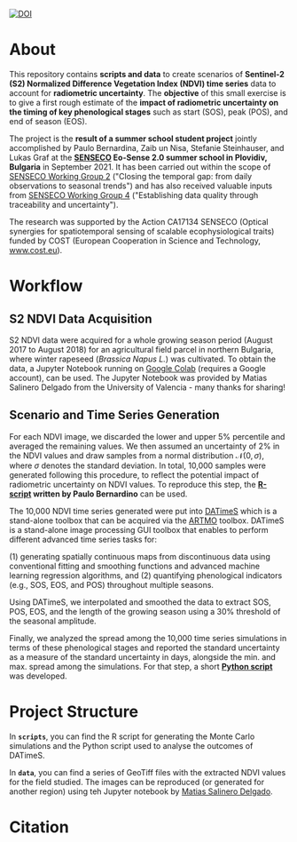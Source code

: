 [![DOI](https://zenodo.org/badge/421498982.svg)](https://zenodo.org/badge/latestdoi/421498982)

# About

This repository contains **scripts and data** to create scenarios of **Sentinel-2 (S2) Normalized Difference Vegetation Index (NDVI) time series** data to account for **radiometric uncertainty**. The **objective**
of this small exercise is to give a first rough estimate of the **impact of radiometric uncertainty on the timing of key phenological stages** such as start (SOS), peak (POS), and end of season (EOS).

The project is the **result of a summer school student project** jointly accomplished by Paulo Bernardina, Zaib un Nisa, Stefanie Steinhauser, and Lukas Graf at the **[SENSECO](https://www.senseco.eu/) Eo-Sense 2.0 summer school in Plovidiv, Bulgaria** in September 2021.
It has been carried out within the scope of [SENSECO Working Group 2](https://www.senseco.eu/working-groups/wg2-temporal-gap/) ("Closing the temporal gap: from daily observations to seasonal trends") and has also received valuable inputs from
[SENSECO Working Group 4](https://www.senseco.eu/working-groups/wg4-data-quality/) ("Establishing data quality through traceability and uncertainty").

The research was supported by the Action CA17134 SENSECO (Optical synergies for spatiotemporal sensing of scalable ecophysiological traits) funded by COST (European Cooperation
in Science and Technology, www.cost.eu).

# Workflow

## S2 NDVI Data Acquisition

S2 NDVI data were acquired for a whole growing season period (August 2017 to August 2018) for an agricultural field parcel in northern Bulgaria, where winter rapeseed (*Brassica Napus L.*) was cultivated.
To obtain the data, a Jupyter Notebook running on [Google Colab](https://colab.research.google.com/drive/1Bud03PGWlVyBZoqvdJW_4iW1lJcDGIhC?usp=sharing) (requires a Google account), can be used. The Jupyter Notebook was provided
by Matias Salinero Delgado from the University of Valencia - many thanks for sharing!

## Scenario and Time Series Generation

For each NDVI image, we discarded the lower and upper 5% percentile and averaged the remaining values. We then assumed an uncertainty of 2% in the NDVI values and draw samples from a normal distribution
$`\mathcal{N}(0,\sigma)`$, where $`\sigma`$ denotes the standard deviation. In total, 10,000 samples were generated following this procedure, to reflect the potential impact of radiometric uncertainty on NDVI values.
To reproduce this step, the **[R-script](./scripts/monte_carlo_simulations.R) written by Paulo Bernardino** can be used.

The 10,000 NDVI time series generated were put into [DATimeS](https://doi.org/10.1016/j.envsoft.2020.104666) which is a stand-alone toolbox that can be acquired via the
[ARTMO](https://artmotoolbox.com/plugins-standalone/91-plugins-standalone/34-datimes.html) toolbox. DATimeS is a stand-alone image processing GUI toolbox that enables to perform different
advanced time series tasks for:

(1) generating spatially continuous maps from discontinuous data using conventional fitting and smoothing functions and advanced machine learning regression algorithms, and
(2) quantifying phenological indicators (e.g., SOS, EOS, and POS) throughout multiple seasons.

Using DATimeS, we interpolated and smoothed the data to extract SOS, POS, EOS, and the length of the growing season using a 30% threshold of the seasonal amplitude.

Finally, we analyzed the spread among the 10,000 time series simulations in terms of these phenological stages and reported the standard uncertainty as a measure of the standard uncertainty in days, alongside
the min. and max. spread among the simulations. For that step, a short **[Python script](./scripts/phenology_simulations_analysis.py)** was developed.

# Project Structure

In **`scripts`**, you can find the R script for generating the Monte Carlo simulations and the Python script used to analyse the outcomes of DATimeS.

In **`data`**, you can find a series of GeoTiff files with the extracted NDVI values for the field studied. The images can be reproduced (or generated for another region) using teh Jupyter notebook by [Matias Salinero Delgado](https://colab.research.google.com/drive/1Bud03PGWlVyBZoqvdJW_4iW1lJcDGIhC?usp=sharing).

# Citation


